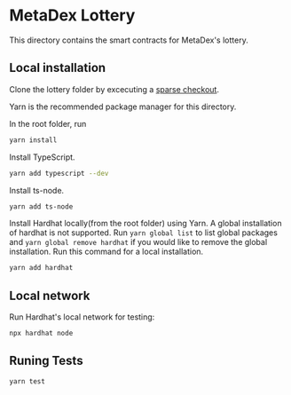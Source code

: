 # MetaDex Lottery
This directory contains the smart contracts for MetaDex's lottery.

## Local installation
Clone the lottery folder by excecuting a [sparse checkout](https://git-scm.com/docs/git-sparse-checkout).

Yarn is the recommended package manager for this directory.

In the root folder, run
```sh
yarn install
```

Install TypeScript.
```sh
yarn add typescript --dev
```

Install ts-node.
```sh
yarn add ts-node
```

Install Hardhat locally(from the root folder) using Yarn.
A global installation of hardhat is not supported. Run `yarn global list` to list global packages and `yarn global remove hardhat` if you would like to remove the global installation.
Run this command for a local installation.
```sh
yarn add hardhat
```

## Local network
Run Hardhat's local network for testing:
```sh
npx hardhat node
```

## Runing Tests
```sh
yarn test
```
